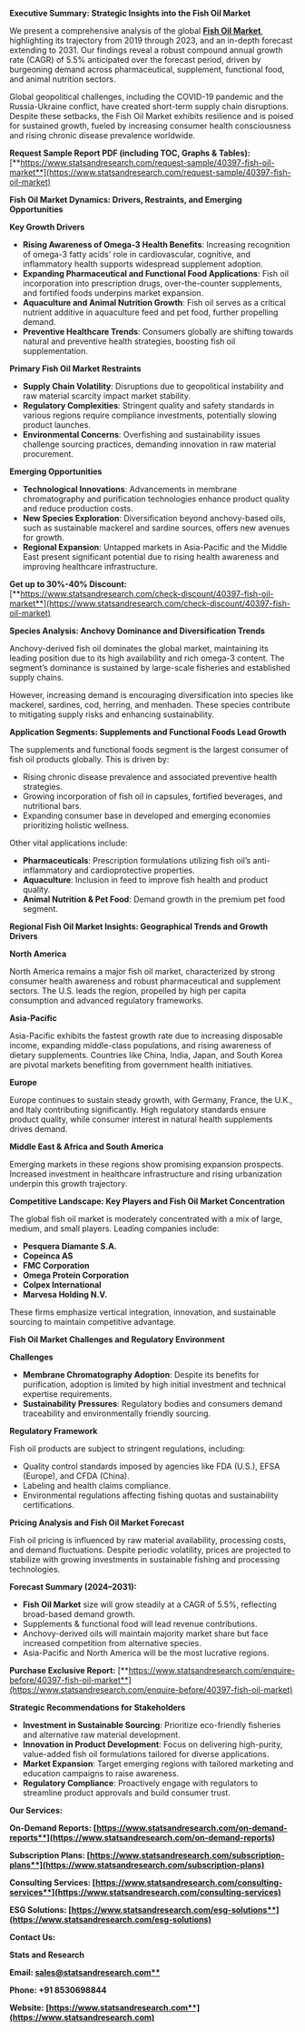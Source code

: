 ﻿**Executive Summary: Strategic Insights into the Fish Oil Market**

We present a comprehensive analysis of the global [**Fish Oil Market**](https://www.statsandresearch.com/report/40397-fish-oil-market), highlighting its trajectory from 2019 through 2023, and an in-depth forecast extending to 2031. Our findings reveal a robust compound annual growth rate (CAGR) of 5.5% anticipated over the forecast period, driven by burgeoning demand across pharmaceutical, supplement, functional food, and animal nutrition sectors.

Global geopolitical challenges, including the COVID-19 pandemic and the Russia-Ukraine conflict, have created short-term supply chain disruptions. Despite these setbacks, the Fish Oil Market exhibits resilience and is poised for sustained growth, fueled by increasing consumer health consciousness and rising chronic disease prevalence worldwide.

**Request Sample Report PDF (including TOC, Graphs & Tables):** [**https://www.statsandresearch.com/request-sample/40397-fish-oil-market**](https://www.statsandresearch.com/request-sample/40397-fish-oil-market)

**Fish Oil Market Dynamics: Drivers, Restraints, and Emerging Opportunities**

**Key Growth Drivers**

- **Rising Awareness of Omega-3 Health Benefits**: Increasing recognition of omega-3 fatty acids' role in cardiovascular, cognitive, and inflammatory health supports widespread supplement adoption.
- **Expanding Pharmaceutical and Functional Food Applications**: Fish oil incorporation into prescription drugs, over-the-counter supplements, and fortified foods underpins market expansion.
- **Aquaculture and Animal Nutrition Growth**: Fish oil serves as a critical nutrient additive in aquaculture feed and pet food, further propelling demand.
- **Preventive Healthcare Trends**: Consumers globally are shifting towards natural and preventive health strategies, boosting fish oil supplementation.

**Primary Fish Oil Market Restraints**

- **Supply Chain Volatility**: Disruptions due to geopolitical instability and raw material scarcity impact market stability.
- **Regulatory Complexities**: Stringent quality and safety standards in various regions require compliance investments, potentially slowing product launches.
- **Environmental Concerns**: Overfishing and sustainability issues challenge sourcing practices, demanding innovation in raw material procurement.

**Emerging Opportunities**

- **Technological Innovations**: Advancements in membrane chromatography and purification technologies enhance product quality and reduce production costs.
- **New Species Exploration**: Diversification beyond anchovy-based oils, such as sustainable mackerel and sardine sources, offers new avenues for growth.
- **Regional Expansion**: Untapped markets in Asia-Pacific and the Middle East present significant potential due to rising health awareness and improving healthcare infrastructure.

**Get up to 30%-40% Discount:** [**https://www.statsandresearch.com/check-discount/40397-fish-oil-market**](https://www.statsandresearch.com/check-discount/40397-fish-oil-market)

**Species Analysis: Anchovy Dominance and Diversification Trends**

Anchovy-derived fish oil dominates the global market, maintaining its leading position due to its high availability and rich omega-3 content. The segment’s dominance is sustained by large-scale fisheries and established supply chains.

However, increasing demand is encouraging diversification into species like mackerel, sardines, cod, herring, and menhaden. These species contribute to mitigating supply risks and enhancing sustainability.

**Application Segments: Supplements and Functional Foods Lead Growth**

The supplements and functional foods segment is the largest consumer of fish oil products globally. This is driven by:

- Rising chronic disease prevalence and associated preventive health strategies.
- Growing incorporation of fish oil in capsules, fortified beverages, and nutritional bars.
- Expanding consumer base in developed and emerging economies prioritizing holistic wellness.

Other vital applications include:

- **Pharmaceuticals**: Prescription formulations utilizing fish oil’s anti-inflammatory and cardioprotective properties.
- **Aquaculture**: Inclusion in feed to improve fish health and product quality.
- **Animal Nutrition & Pet Food**: Demand growth in the premium pet food segment.

**Regional Fish Oil Market Insights: Geographical Trends and Growth Drivers**

**North America**

North America remains a major fish oil market, characterized by strong consumer health awareness and robust pharmaceutical and supplement sectors. The U.S. leads the region, propelled by high per capita consumption and advanced regulatory frameworks.

**Asia-Pacific**

Asia-Pacific exhibits the fastest growth rate due to increasing disposable income, expanding middle-class populations, and rising awareness of dietary supplements. Countries like China, India, Japan, and South Korea are pivotal markets benefiting from government health initiatives.

**Europe**

Europe continues to sustain steady growth, with Germany, France, the U.K., and Italy contributing significantly. High regulatory standards ensure product quality, while consumer interest in natural health supplements drives demand.

**Middle East & Africa and South America**

Emerging markets in these regions show promising expansion prospects. Increased investment in healthcare infrastructure and rising urbanization underpin this growth trajectory.

**Competitive Landscape: Key Players and Fish Oil Market Concentration**

The global fish oil market is moderately concentrated with a mix of large, medium, and small players. Leading companies include:

- **Pesquera Diamante S.A.**
- **Copeinca AS**
- **FMC Corporation**
- **Omega Protein Corporation**
- **Colpex International**
- **Marvesa Holding N.V.**

These firms emphasize vertical integration, innovation, and sustainable sourcing to maintain competitive advantage.

**Fish Oil Market Challenges and Regulatory Environment**

**Challenges**

- **Membrane Chromatography Adoption**: Despite its benefits for purification, adoption is limited by high initial investment and technical expertise requirements.
- **Sustainability Pressures**: Regulatory bodies and consumers demand traceability and environmentally friendly sourcing.

**Regulatory Framework**

Fish oil products are subject to stringent regulations, including:

- Quality control standards imposed by agencies like FDA (U.S.), EFSA (Europe), and CFDA (China).
- Labeling and health claims compliance.
- Environmental regulations affecting fishing quotas and sustainability certifications.

**Pricing Analysis and Fish Oil Market Forecast**

Fish oil pricing is influenced by raw material availability, processing costs, and demand fluctuations. Despite periodic volatility, prices are projected to stabilize with growing investments in sustainable fishing and processing technologies.

**Forecast Summary (2024–2031):**

- **Fish Oil Market** size will grow steadily at a CAGR of 5.5%, reflecting broad-based demand growth.
- Supplements & functional food will lead revenue contributions.
- Anchovy-derived oils will maintain majority market share but face increased competition from alternative species.
- Asia-Pacific and North America will be the most lucrative regions.

**Purchase Exclusive Report:** [**https://www.statsandresearch.com/enquire-before/40397-fish-oil-market**](https://www.statsandresearch.com/enquire-before/40397-fish-oil-market)

**Strategic Recommendations for Stakeholders**

- **Investment in Sustainable Sourcing**: Prioritize eco-friendly fisheries and alternative raw material development.
- **Innovation in Product Development**: Focus on delivering high-purity, value-added fish oil formulations tailored for diverse applications.
- **Market Expansion**: Target emerging regions with tailored marketing and education campaigns to raise awareness.
- **Regulatory Compliance**: Proactively engage with regulators to streamline product approvals and build consumer trust.

**Our Services:**

**On-Demand Reports: [https://www.statsandresearch.com/on-demand-reports**](https://www.statsandresearch.com/on-demand-reports)**

**Subscription Plans: [https://www.statsandresearch.com/subscription-plans**](https://www.statsandresearch.com/subscription-plans)**

**Consulting Services: [https://www.statsandresearch.com/consulting-services**](https://www.statsandresearch.com/consulting-services)**

**ESG Solutions: [https://www.statsandresearch.com/esg-solutions**](https://www.statsandresearch.com/esg-solutions)**

**Contact Us:**

**Stats and Research**

**Email: [sales@statsandresearch.com**](mailto:sales@statsandresearch.com)**

**Phone: +91 8530698844**

**Website: [https://www.statsandresearch.com**](https://www.statsandresearch.com)**
